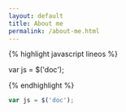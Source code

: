 ```yaml
---
layout: default
title: About me
permalink: /about-me.html
---
```

{% highlight javascript lineos %}

var js = $('doc');

{% endhighlight %}


```javascript
var js = $('doc');

```
